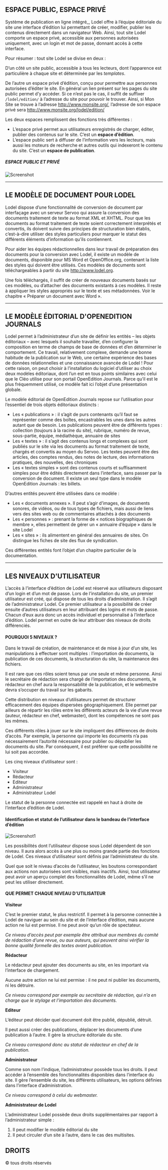 ## ESPACE PUBLIC, ESPACE PRIVÉ


Système de publication en ligne intégré_, Lodel offre à l’équipe éditoriale du site une interface d’édition lui permettant 
de créer, modifier, publier les contenus directement dans un navigateur Web. Ainsi, tout site Lodel comporte un espace privé,
accessible aux personnes autorisées uniquement, avec un login et mot de passe, donnant accès à cette interface.

Pour résumer : tout site Lodel se divise en deux :

D’un côté un site public, accessible à tous les lecteurs, dont l’apparence est particulière à chaque site et déterminée 
par les *templates*.

De l’autre un espace privé d’édition, conçu pour permettre aux personnes autorisées d’éditer le site. En général un lien 
présent sur les pages du site public permet d’y accéder. Si ce n’est pas le cas, il suffit de suffixer `/lodel/edition/`
à l’adresse du site pour pouvoir le trouver. Ainsi, si Mon Site se trouve à l’adresse http://www.monsite.org/, 
l’adresse de son espace privé sera http://www.monsite.org/lodel/edition/

Les deux espaces remplissent des fonctions très différentes :

   * L’espace privé permet aux utilisateurs enregistrés de charger, éditer,
     publier des contenus sur le site. C’est un **espace d’édition**.
   * L’espace public sert à diffuser de l’information vers les lecteurs,
     mais aussi les moteurs de recherche et autres outils qui indexeront le contenu du site. C’est un **espace de publication**.

##### ESPACE PUBLIC ET PRIVÉ
![Screenshot](image/image1.png)

------------------------------------------

## LE MODÈLE DE DOCUMENT POUR LODEL

Lodel dispose d’une fonctionnalité de conversion de document par interfaçage avec un serveur Servoo qui assure la conversion des documents traitement de texte au format XML et XHTML. Pour que les documents au format traitement de texte soient correctement interprétés et convertis, ils doivent suivre des principes de structuration bien établis, c’est-à-dire utiliser des styles particuliers pour marquer le statut des différents éléments d’information qu’ils contiennent. 

Pour aider les équipes rédactionnelles dans leur travail de préparation des documents pour la conversion avec Lodel, il existe un modèle de documents, disponible pour MS Word et OpenOffice.org, contenant la liste des styles qui doivent être utilisés. Ces modèles de documents sont téléchargeables à partir du site http://www.lodel.org. 

Une fois téléchargés, il suffit de créer de nouveaux documents basés sur ces modèles, ou d’attacher des documents existants à ces modèles. Il reste à appliquer les styles appropriés sur le texte et ses métadonnées. Voir le chapitre « Préparer un document avec Word ».

-------------------------------------------

## LE MODÈLE ÉDITORIAL D'OPENEDITION JOURNALS

Lodel permet à l’administrateur d’un site de définir les entités – les objets éditoriaux – avec lesquels il souhaite travailler, d’en configurer la composition en terme de champs de base de données et d’en déterminer le comportement. Ce travail, relativement complexe, demande une bonne habitude de la publication sur le Web, une certaine expérience des bases de données relationnelles et une connaissance avancée de Lodel ! Pour cette raison, on peut choisir à l’installation du logiciel d’utiliser au choix deux modèles éditoriaux, dont l’un est en tous points similaires avec celui que le Cléo utilise pour son portail OpenEdition Journals. Parce qu’il est le plus fréquemment utilisé, ce modèle fait ici l’objet d’une présentation globale.

Le modèle éditorial de OpenEdition Journals repose sur l’utilisation pour l’essentiel de trois objets éditoriaux distincts :

* Les « publications » : il s’agit de purs contenants qu’il faut se représenter comme des boîtes, encastrables les unes dans les        autres autant que de besoin. Les publications peuvent être de différents types : collection (toujours à la racine du site), rubrique, numéro de revue, sous-partie, équipe, médiathèque, annuaire de sites
* Les « textes » : il s’agit des contenus longs et complexes qui sont publiés sur le site via les documents au format traitement de texte, chargés et convertis au moyen du Servoo. Les textes peuvent être des articles, des comptes rendus, des notes de lecture, des informations pratiques, des nouvelles, des chroniques
* Les « textes simples » sont des contenus courts et suffisamment simples pour être édités directement dans l’interface, sans passer par la conversion de document. Il existe un seul type dans le modèle OpenEdition Journals : les billets.

D’autres entités peuvent être utilisées dans ce modèle :

* Les « documents annexes ». Il peut s’agir d’images, de documents sonores, de vidéos, ou de tous types de fichiers, mais aussi de liens vers des sites web ou de commentaires attachés à des documents
* Les « personnes » : prenant la forme de « notices biographiques de membre », elles permettent de gérer un « annuaire d’équipe » dans le site Lodel
* Les « sites » : ils alimentent en général des annuaires de sites. On distingue les fiches de site des flux de syndication.

Ces différentes entités font l’objet d’un chapitre particulier de la documentation.

----------------------------------------------------

## LES NIVEAUX D'UTILISATEUR

L’accès à l’interface d’édition de Lodel est réservé aux utilisateurs disposant d’un login et d’un mot de passe. Lors de l’installation du site, un premier utilisateur est créé, qui dispose de tous les droits d’administration. Il s’agit de l’administrateur Lodel. Ce premier utilisateur a la possibilité de créer ensuite d’autres utilisateurs en leur attribuant des logins et mots de passe. Chacun d’eux aura donc un accès individuel et personnalisé à l’interface d’édition. Lodel permet en outre de leur attribuer des niveaux de droits différenciés.

#### POURQUOI 5 NIVEAUX ?

Dans le travail de création, de maintenance et de mise à jour d’un site, les manipulations à effectuer 
sont multiples : l’importation de documents, la publication de ces documents, la structuration du site, la maintenance des fichiers.

Il est rare que ces rôles soient tenus par une seule et même personne. Ainsi le secrétaire de rédaction sera chargé de l’importation des documents, le rédacteur en chef aura la responsabilité de la publication, et le webmestre devra s’occuper du travail sur les gabarits.

Cette distribution en niveaux d’utilisateurs permet de structurer efficacement des équipes dispersées géographiquement. Elle permet par ailleurs de répartir les rôles entre les différents acteurs de la vie d’une revue (auteur, rédacteur en chef, webmaster), dont les compétences ne sont pas les mêmes.

Ces différents rôles à jouer sur le site impliquent des différences de droits d’accès. Par exemple, la personne qui importe les documents n’a pas nécessairement l’autorité nécessaire pour publier ou dépublier les documents du site. Par conséquent, il est préférer que cette possibilité ne lui soit pas accordée. 

Les cinq niveaux d’utilisateur sont :

* Visiteur
* Rédacteur
* Editeur
* Administrateur
* Administrateur Lodel

Le statut de la personne connectée est rappelé en haut à droite de l’interface d’édition de Lodel.

#### Identification et statut de l’utilisateur dans le bandeau de l’interface d’édition
![Screenshot1](image/image2.png)

Les possibilités dont l’utilisateur dispose sous Lodel dépendent de son niveau. Il aura alors accès à une plus ou moins grande partie des fonctions de Lodel. Ces niveaux d’utilisateur sont définis par l’administrateur du site.

Quel que soit le niveau d’accès de l’utilisateur, les boutons correspondant aux actions non autorisées sont visibles, mais inactifs. Ainsi, tout utilisateur peut avoir un aperçu complet des fonctionnalités de Lodel, même s’il ne peut les utiliser directement.

#### QUE PERMET CHAQUE NIVEAU D'UTILISATEUR

**Visiteur**

C’est le premier statut, le plus restrictif. Il permet à la personne connectée à Lodel de naviguer au sein du site et de l’interface d’édition, mais aucune action ne lui est permise. Il ne peut avoir qu’un rôle de spectateur.

*Ce niveau d’accès peut par exemple être attribué aux membres du comité de rédaction d’une revue, ou aux auteurs, qui peuvent ainsi vérifier la bonne qualité formelle des  textes avant publication.*

**Rédacteur**

Le rédacteur peut ajouter des documents au site, en les important via l’interface de chargement.

Aucune autre action ne lui est permise : il ne peut ni publier les documents, ni les détruire.

*Ce niveau correspond par exemple au secrétaire de rédaction, qui n’a en charge que le stylage et l’importation des documents.*

**Editeur**

L’éditeur peut décider quel document doit être publié, dépublié, détruit.

Il peut aussi créer des publications, déplacer les documents d’une publication à l’autre. Il gère la structure éditoriale du site.

*Ce niveau correspond donc au statut de rédacteur en chef de la publication.*

**Administrateur**

Comme son nom l’indique, l’administrateur possède tous les droits. Il peut accéder à l’ensemble des fonctionnalités disponibles dans l’interface du site. Il gère l’ensemble du site, les différents utilisateurs, les options définies dans l’interface d’administration.

*Ce niveau correspond à celui du webmaster.*

**Administrateur de Lodel**

L’administrateur Lodel possède deux droits supplémentaires par rapport à l’administrateur simple :

  1. Il peut modifier le modèle éditorial du site
  2. Il peut circuler d’un site à l’autre, dans le cas des multisites.
  

## DROITS

© tous droits réservés
